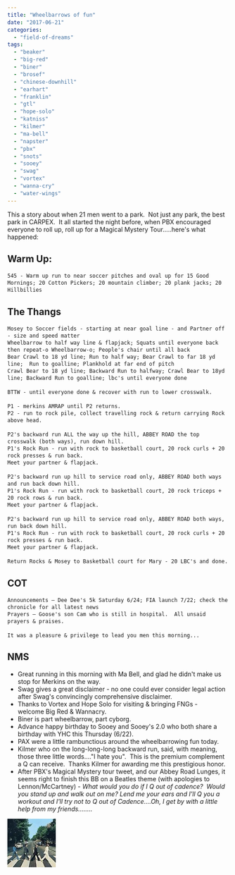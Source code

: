 ```yaml
---
title: "Wheelbarrows of fun"
date: "2017-06-21"
categories: 
  - "field-of-dreams"
tags: 
  - "beaker"
  - "big-red"
  - "biner"
  - "brosef"
  - "chinese-downhill"
  - "earhart"
  - "franklin"
  - "gtl"
  - "hope-solo"
  - "katniss"
  - "kilmer"
  - "ma-bell"
  - "napster"
  - "pbx"
  - "snots"
  - "sooey"
  - "swag"
  - "vortex"
  - "wanna-cry"
  - "water-wings"
---
```


This a story about when 21 men went to a park.  Not just any park, the best park in CARPEX.  It all started the night before, when PBX encouraged everyone to roll up, roll up for a Magical Mystery Tour.....here's what happened:

## Warm Up:

```
545 - Warm up run to near soccer pitches and oval up for 15 Good Mornings; 20 Cotton Pickers; 20 mountain climber; 20 plank jacks; 20 Hillbillies
```

## The Thangs

```
Mosey to Soccer fields - starting at near goal line - and Partner off - size and speed matter         
Wheelbarrow to half way line & flapjack; Squats until everyone back then repeat-o Wheelbarrow-o; People's chair until all back
Bear Crawl to 18 yd line; Run to half way; Bear Crawl to far 18 yd line;  Run to goalline; Plankhold at far end of pitch
Crawl Bear to 18 yd line; Backward Run to halfway; Crawl Bear to 18yd line; Backward Run to goalline; lbc's until everyone done   

BTTW - until everyone done & recover with run to lower crosswalk.

P1 - merkins AMRAP until P2 returns. 
P2 - run to rock pile, collect travelling rock & return carrying Rock above head.  

P2's backward run ALL the way up the hill, ABBEY ROAD the top crosswalk (both ways), run down hill.
P1's Rock Run - run with rock to basketball court, 20 rock curls + 20 rock presses & run back.
Meet your partner & flapjack.
             
P2's backward run up hill to service road only, ABBEY ROAD both ways and run back down hill.
P1's Rock Run - run with rock to basketball court, 20 rock triceps + 20 rock rows & run back.
Meet your partner & flapjack.

P2's backward run up hill to service road only, ABBEY ROAD both ways, run back down hill.
P1's Rock Run - run with rock to basketball court, 20 rock curls + 20 rock presses & run back.
Meet your partner & flapjack.

Return Rocks & Mosey to Basketball court for Mary - 20 LBC's and done.
```

## COT

```
Announcements – Dee Dee's 5k Saturday 6/24; FIA launch 7/22; check the chronicle for all latest news
Prayers – Goose's son Cam who is still in hospital.  All unsaid prayers & praises.

It was a pleasure & privilege to lead you men this morning...
```

## NMS

- Great running in this morning with Ma Bell, and glad he didn't make us stop for Merkins on the way.
- Swag gives a great disclaimer - no one could ever consider legal action after Swag's convincingly comprehensive disclaimer.
- Thanks to Vortex and Hope Solo for visiting & bringing FNGs - welcome Big Red & Wannacry.
- Biner is part wheelbarrow, part cyborg.
- Advance happy birthday to Sooey and Sooey's 2.0 who both share a birthday with YHC this Thursday (6/22).
- PAX were a little rambunctious around the wheelbarrowing fun today.
- Kilmer who on the long-long-long backward run, said, with meaning, those three little words...."I hate you".  This is the premium complement a Q can receive.  Thanks Kilmer for awarding me this prestigious honor.
- After PBX's Magical Mystery tour tweet, and our Abbey Road Lunges, it seems right to finish this BB on a Beatles theme (with apologies to Lennon/McCartney) - _What would you do if I Q out of cadence?  Would you stand up and walk out on me? Lend me your ears and I'll Q you a workout and I'll try not to Q out of Cadence....Oh, I get by with a little help from my friends........_

![](images/th2.jpg)
